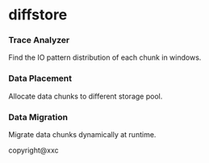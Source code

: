 # diffstore
### Trace Analyzer
Find the IO pattern distribution of each chunk in windows.

### Data Placement
Allocate data chunks to different storage pool.

### Data Migration
Migrate data chunks dynamically at runtime.

copyright@xxc
